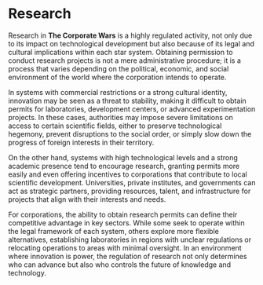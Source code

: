 # Research

Research in **The Corporate Wars** is a highly regulated activity, not only due to its impact on technological development but also because of its legal and cultural implications within each star system. Obtaining permission to conduct research projects is not a mere administrative procedure; it is a process that varies depending on the political, economic, and social environment of the world where the corporation intends to operate.

In systems with commercial restrictions or a strong cultural identity, innovation may be seen as a threat to stability, making it difficult to obtain permits for laboratories, development centers, or advanced experimentation projects. In these cases, authorities may impose severe limitations on access to certain scientific fields, either to preserve technological hegemony, prevent disruptions to the social order, or simply slow down the progress of foreign interests in their territory.

On the other hand, systems with high technological levels and a strong academic presence tend to encourage research, granting permits more easily and even offering incentives to corporations that contribute to local scientific development. Universities, private institutes, and governments can act as strategic partners, providing resources, talent, and infrastructure for projects that align with their interests and needs.

For corporations, the ability to obtain research permits can define their competitive advantage in key sectors. While some seek to operate within the legal framework of each system, others explore more flexible alternatives, establishing laboratories in regions with unclear regulations or relocating operations to areas with minimal oversight. In an environment where innovation is power, the regulation of research not only determines who can advance but also who controls the future of knowledge and technology.
